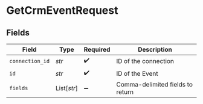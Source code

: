 # GetCrmEventRequest


## Fields

| Field                            | Type                             | Required                         | Description                      |
| -------------------------------- | -------------------------------- | -------------------------------- | -------------------------------- |
| `connection_id`                  | *str*                            | :heavy_check_mark:               | ID of the connection             |
| `id`                             | *str*                            | :heavy_check_mark:               | ID of the Event                  |
| `fields`                         | List[*str*]                      | :heavy_minus_sign:               | Comma-delimited fields to return |